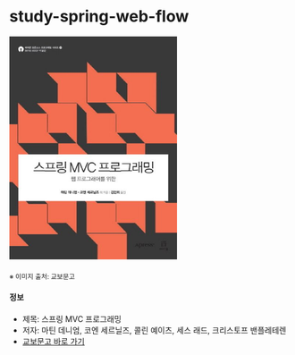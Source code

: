 # study-spring-web-flow

<img src="thumbnail.jpg" width="300"/>

<sub>※ 이미지 출처: 교보문고</sub>

#### 정보

- 제목: 스프링 MVC 프로그래밍
- 저자: 마틴 데니엄, 코엔 세르닐즈, 콜린 예이츠, 세스 래드, 크리스토프 밴플레테렌
- [교보문고 바로 가기](https://product.kyobobook.co.kr/detail/S000000935490)
